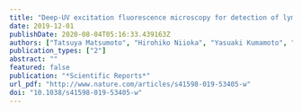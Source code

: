 ```yaml
---
title: "Deep-UV excitation fluorescence microscopy for detection of lymph node metastasis using deep neural network"
date: 2019-12-01
publishDate: 2020-08-04T05:16:33.439163Z
authors: ["Tatsuya Matsumoto", "Hirohiko Niioka", "Yasuaki Kumamoto", "Junya Sato", "Osamu Inamori", "Ryuta Nakao", "Yoshinori Harada", "Eiichi Konishi", "Eigo Otsuji", "Hideo Tanaka", "Jun Miyake", "Tetsuro Takamatsu"]
publication_types: ["2"]
abstract: ""
featured: false
publication: "*Scientific Reports*"
url_pdf: "http://www.nature.com/articles/s41598-019-53405-w"
doi: "10.1038/s41598-019-53405-w"
---
```


